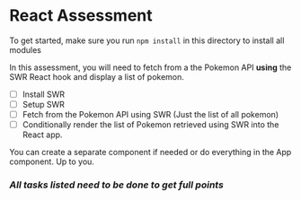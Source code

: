 # React Assessment

To get started, make sure you run `npm install` in this directory to install all modules

In this assessment, you will need to fetch from a the Pokemon API **using** the SWR React hook and display a list of pokemon.

- [ ] Install SWR
- [ ] Setup SWR
- [ ] Fetch from the Pokemon API using SWR (Just the list of all pokemon)
- [ ] Conditionally render the list of Pokemon retrieved using SWR into the React app.

You can create a separate component if needed or do everything in the App component. Up to you.

### **_All tasks listed need to be done to get full points_**
